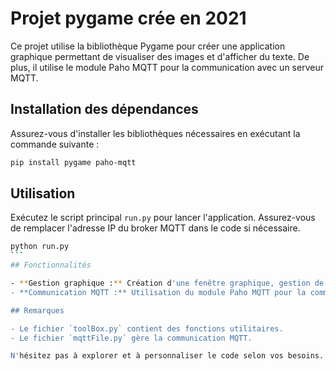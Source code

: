 # Projet pygame crée en 2021

Ce projet utilise la bibliothèque Pygame pour créer une application graphique permettant de visualiser des images et d'afficher du texte. De plus, il utilise le module Paho MQTT pour la communication avec un serveur MQTT.

## Installation des dépendances

Assurez-vous d'installer les bibliothèques nécessaires en exécutant la commande suivante :
```bash
pip install pygame paho-mqtt
```

## Utilisation

Exécutez le script principal `run.py` pour lancer l'application. Assurez-vous de remplacer l'adresse IP du broker MQTT dans le code si nécessaire.
````bash
python run.py
```
## Fonctionnalités

- **Gestion graphique :** Création d'une fenêtre graphique, gestion de l'affichage d'images et de texte.
- **Communication MQTT :** Utilisation du module Paho MQTT pour la communication avec un serveur MQTT.

## Remarques

- Le fichier `toolBox.py` contient des fonctions utilitaires.
- Le fichier `mqttFile.py` gère la communication MQTT.

N'hésitez pas à explorer et à personnaliser le code selon vos besoins.
